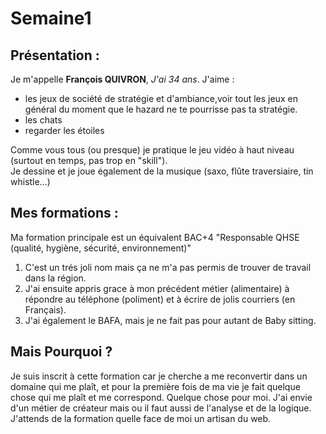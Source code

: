 # Semaine1

## Présentation :

Je m'appelle __François QUIVRON__, *J'ai 34 ans*.
J'aime : 
* les jeux de société de stratégie et d'ambiance,voir tout les jeux en général du moment que le hazard ne te pourrisse pas ta stratégie.  
* les chats
* regarder les étoiles

Comme vous tous (ou presque) je pratique le jeu vidéo à haut niveau (surtout en temps, pas trop en "skill").  
Je dessine et je joue également de la musique (saxo, flûte traversiaire, tin whistle...)


## Mes formations :

Ma formation principale est un équivalent BAC+4 "Responsable QHSE (qualité, hygiène, sécurité, environnement)"
1. C'est un trés joli nom mais ça ne m'a pas permis de trouver de travail dans la région. 
2. J'ai ensuite appris grace à mon précédent métier (alimentaire) à répondre au téléphone (poliment) et à écrire de jolis courriers (en Français).
3. J'ai également le BAFA, mais je ne fait pas pour autant de Baby sitting.

## Mais Pourquoi ?

Je suis inscrit à cette formation car je cherche a me reconvertir dans un domaine qui me plaît, et pour la première fois de ma vie je fait
quelque chose qui me plaît et me correspond. Quelque chose pour moi.
J'ai envie d'un métier de créateur mais ou il faut aussi de l'analyse et de la logique.
J'attends de la formation quelle face de moi un artisan du web.
